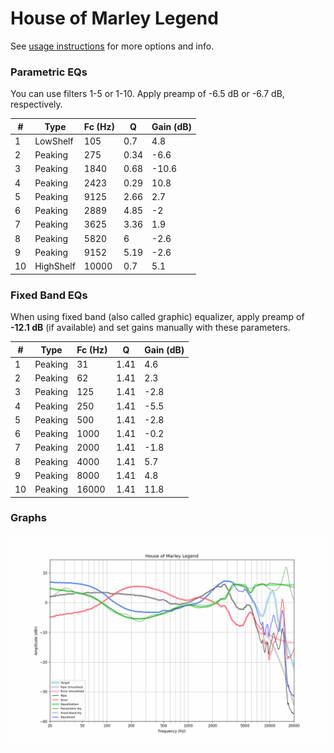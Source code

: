 # House of Marley Legend
See [usage instructions](https://github.com/jaakkopasanen/AutoEq#usage) for more options and info.

### Parametric EQs
You can use filters 1-5 or 1-10. Apply preamp of -6.5 dB or -6.7 dB, respectively.

|   # | Type      |   Fc (Hz) |    Q |   Gain (dB) |
|-----|-----------|-----------|------|-------------|
|   1 | LowShelf  |       105 | 0.7  |         4.8 |
|   2 | Peaking   |       275 | 0.34 |        -6.6 |
|   3 | Peaking   |      1840 | 0.68 |       -10.6 |
|   4 | Peaking   |      2423 | 0.29 |        10.8 |
|   5 | Peaking   |      9125 | 2.66 |         2.7 |
|   6 | Peaking   |      2889 | 4.85 |        -2   |
|   7 | Peaking   |      3625 | 3.36 |         1.9 |
|   8 | Peaking   |      5820 | 6    |        -2.6 |
|   9 | Peaking   |      9152 | 5.19 |        -2.6 |
|  10 | HighShelf |     10000 | 0.7  |         5.1 |

### Fixed Band EQs
When using fixed band (also called graphic) equalizer, apply preamp of **-12.1 dB** (if available) and set gains manually with these parameters.

|   # | Type    |   Fc (Hz) |    Q |   Gain (dB) |
|-----|---------|-----------|------|-------------|
|   1 | Peaking |        31 | 1.41 |         4.6 |
|   2 | Peaking |        62 | 1.41 |         2.3 |
|   3 | Peaking |       125 | 1.41 |        -2.8 |
|   4 | Peaking |       250 | 1.41 |        -5.5 |
|   5 | Peaking |       500 | 1.41 |        -2.8 |
|   6 | Peaking |      1000 | 1.41 |        -0.2 |
|   7 | Peaking |      2000 | 1.41 |        -1.8 |
|   8 | Peaking |      4000 | 1.41 |         5.7 |
|   9 | Peaking |      8000 | 1.41 |         4.8 |
|  10 | Peaking |     16000 | 1.41 |        11.8 |

### Graphs
![](./House%20of%20Marley%20Legend.png)
